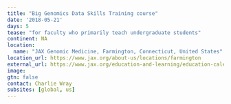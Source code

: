 ```yaml
---
title: "Big Genomics Data Skills Training course"
date: '2018-05-21'
days: 5
tease: "for faculty who primarily teach undergraduate students"
continent: NA
location:
  name: "JAX Genomic Medicine, Farmington, Connecticut, United States"
location_url: https://www.jax.org/about-us/locations/farmington
external_url: https://www.jax.org/education-and-learning/education-calendar/2018/may/big-genomic-data-skills-training-for-professors
image: 
gtn: false
contact: Charlie Wray
subsites: [global, us]
---
```


